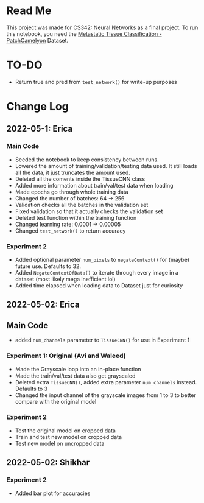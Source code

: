 # Read Me
This project was made for CS342: Neural Networks as a final project. To run this notebook, you need the [Metastatic Tissue Classification - PatchCamelyon](https://www.kaggle.com/datasets/andrewmvd/metastatic-tissue-classification-patchcamelyon?resource=download) Dataset. 

# TO-DO 
- Return true and pred from ```test_network()``` for write-up purposes

# Change Log
## 2022-05-1: Erica
### Main Code
- Seeded the notebook to keep consistency between runs.
- Lowered the amount of training/validation/testing data used. It still loads all the data, it just truncates the amount used.
- Deleted all the coments inside the TissueCNN class
- Added more information about train/val/test data when loading
- Made epochs go through whole training data
- Changed the number of batches: 64 -> 256
- Validation checks all the batches in the validation set
- Fixed validation so that it actually checks the validation set
- Deleted test function within the training function
- Changed learning rate: 0.0001 -> 0.00005
- Changed ```test_network()``` to return accuracy

### Experiment 2
- Added optional parameter ```num_pixels``` to ```negateContext()``` for (maybe) future use. Defaults to 32.
- Added ```NegateContextOfData()``` to iterate through every image in a dataset (most likely mega inefficient lol)
- Added time elapsed when loading data to Dataset just for curiosity

## 2022-05-02: Erica
## Main Code
- added ```num_channels``` parameter to ```TissueCNN()``` for use in Experiment 1

### Experiment 1: Original (Avi and Waleed)
- Made the Grayscale loop into an in-place function
- Made the train/val/test data also get grayscaled
- Deleted extra ```TissueCNN()```, added extra parameter ```num_channels``` instead. Defaults to 3
- Changed the input channel of the grayscale images from 1 to 3 to better compare with the original model

### Experiment 2
- Test the original model on cropped data
- Train and test new model on cropped data
- Test new model on uncropped data

## 2022-05-02: Shikhar
### Experiment 2
- Added bar plot for accuracies